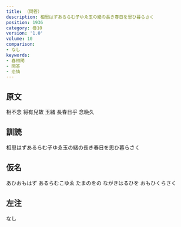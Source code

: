 ```yaml
---
title: （問答）
description: 相思はずあるらむ子ゆゑ玉の緒の長き春日を思ひ暮らさく
position: 1936
category: 巻10
version: '1.0'
volume: 10
comparison:
- なし
keywords:
- 春相聞
- 問答
- 恋情
---
```


## 原文

相不念 将有兒故 玉緒 長春日乎 念晩久

## 訓読

相思はずあるらむ子ゆゑ玉の緒の長き春日を思ひ暮らさく

## 仮名

あひおもはず あるらむこゆゑ たまのをの ながきはるひを おもひくらさく

## 左注

なし
